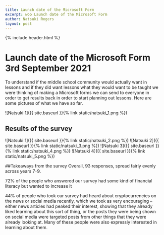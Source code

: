 ```yaml
---
title: Launch date of the Microsoft Form
excerpt: woo Launch date of the Microsoft Form
author: Natsuki Rogers
layout: post
---
```

{% include header.html %}

# Launch date of the Microsoft Form 3rd September 2021
To understand if the middle school community would actually want in lessons and if they did want lessons what they would want to be taught we were thinking of making a Microsoft forms we can send to everyone in order to get results back in order to start planning out lessons. Here are some pictures of what we have so far. <br>

![Natsuki 1]({{ site.baseurl }}{% link static/natsuki_1.png %})

## Results of the survey 
![Natsuki 1]({{ site.baseurl }}{% link static/natsuki_2.png %})
![Natsuki 2]({{ site.baseurl }}{% link static/natsuki_3.png %})
![Natsuki 3]({{ site.baseurl }}{% link static/natsuki_4.png %})
![Natsuki 4]({{ site.baseurl }}{% link static/natsuki_5.png %})

##Takeaways from the survey
Overall, 93 responses, spread fairly evenly across years 7-9.<br>

72% of the people who answered our survey had some kind of financial literacy but wanted to increase it<br>

44% of people who took our survey had heard about cryptocurrencies on the news or social media recently, which we took as very encouraging – either news articles had peaked their interest, showing that they already liked learning about this sort of thing, or the posts they were being shown on social media were targeted posts from other things that they were already looking at. Many of these people were also expressly interested in learning about them.

